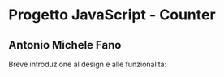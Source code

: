 # Progetto JavaScript - Counter

## Antonio Michele Fano

Breve introduzione al design e alle funzionalità:

